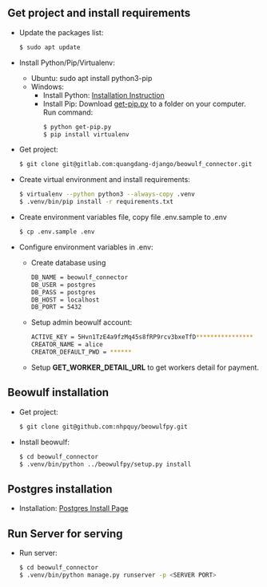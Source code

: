 ## Get project and install requirements

* Update the packages list:
    ```bash
    $ sudo apt update
    ```

* Install Python/Pip/Virtualenv:
    - Ubuntu: sudo apt install python3-pip
    - Windows:
        - Install Python: [Installation Instruction](https://www.python.org/downloads/)
        - Install Pip: Download [get-pip.py](https://bootstrap.pypa.io/get-pip.py) to a folder on your computer. Run command: 
            ```bash
            $ python get-pip.py
            $ pip install virtualenv
            ```

* Get project:
    ```bash
    $ git clone git@gitlab.com:quangdang-django/beowulf_connector.git
    ```
* Create virtual environment and install requirements:
    ```bash
    $ virtualenv --python python3 --always-copy .venv
    $ .venv/bin/pip install -r requirements.txt
    ```
* Create environment variables file, copy file .env.sample to .env
    ```bash
    $ cp .env.sample .env
    ```

* Configure environment variables in .env:
    - Create database using
        ```bash
        DB_NAME = beowulf_connector
        DB_USER = postgres
        DB_PASS = postgres
        DB_HOST = localhost
        DB_PORT = 5432
        ```
    
    - Setup admin beowulf account:
        ```bash
        ACTIVE_KEY = 5Hvn1TzE4a9fzMq45s8fRP9rcv3bxeTfD****************
        CREATOR_NAME = alice
        CREATOR_DEFAULT_PWD = ******
        ```
    
    - Setup **GET_WORKER_DETAIL_URL** to get workers detail for payment.

## Beowulf installation

* Get project:
    ```bash
    $ git clone git@github.com:nhpquy/beowulfpy.git
    ```
* Install beowulf:
    ```bash
    $ cd beowulf_connector
    $ .venv/bin/python ../beowulfpy/setup.py install
    ```

## Postgres installation
* Installation: [Postgres Install Page](https://www.postgresql.org/download/)

## Run Server for serving 

* Run server:
    ```bash
    $ cd beowulf_connector
    $ .venv/bin/python manage.py runserver -p <SERVER PORT>
    ```
